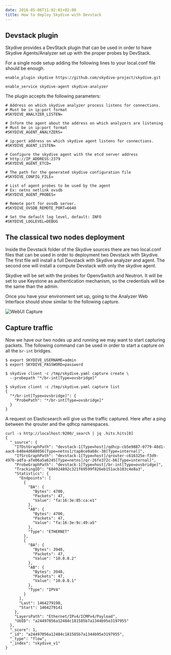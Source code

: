 ```yaml
---
date: 2016-05-06T11:02:01+02:00
title: How to deploy Skydive with Devstack
---
```


## Devstack plugin

Skydive provides a DevStack plugin that can be used in order to have
Skydive Agents/Analyzer set up with the proper probes
by DevStack.

For a single node setup adding the following lines to your local.conf file
should be enough.

```console
enable_plugin skydive https://github.com/skydive-project/skydive.git

enable_service skydive-agent skydive-analyzer
```

The plugin accepts the following parameters:

```console
# Address on which skydive analyzer process listens for connections.
# Must be in ip:port format
#SKYDIVE_ANALYZER_LISTEN=

# Inform the agent about the address on which analyzers are listening
# Must be in ip:port format
#SKYDIVE_AGENT_ANALYZERS=

# ip:port address on which skydive agent listens for connections.
#SKYDIVE_AGENT_LISTEN=

# Configure the skydive agent with the etcd server address
# http://IP_ADDRESS:2379
#SKYDIVE_AGENT_ETCD=

# The path for the generated skydive configuration file
#SKYDIVE_CONFIG_FILE=

# List of agent probes to be used by the agent
# Ex: netns netlink ovsdb
#SKYDIVE_AGENT_PROBES=

# Remote port for ovsdb server.
#SKYDIVE_OVSDB_REMOTE_PORT=6640

# Set the default log level, default: INFO
#SKYDIVE_LOGLEVEL=DEBUG
```

## The classical two nodes deployment

Inside the Devstack folder of the Skydive sources there are two local.conf files
that can be used in order to deployment two Devstack with Skydive. The first
file will install a full Devstack with Skydive analyzer and agent. The second
one will install a compute Devstack with only the skydive agent.

Skydive will be set with the probes for OpenvSwitch and Neutron. It will be set
to use Keystone as authentication mechanism, so the credentials will be the same
than the admin.

Once you have your environment set up, going to the Analyzer Web Interface
should show similar to the following capture.

![WebUI Capture](/images/devstack-two-nodes.png)

## Capture traffic

Now we have our two nodes up and running we may want to start capturing
packets. The following command can be used in order to start a capture on all
the `br-int` bridges.

```console
$ export SKYDIVE_USERNAME=admin
$ export SKYDIVE_PASSWORD=password

$ skydive client -c /tmp/skydive.yaml capture create \
  --probepath "*/br-int[Type=ovsbridge]"
```

```console
$ skydive client -c /tmp/skydive.yaml capture list
{
  "*/br-int[Type=ovsbridge]": {
    "ProbePath": "*/br-int[Type=ovsbridge]"
  }
}
```

A request on Elasticsearch will give us the traffic captured. Here after a ping
between the qrouter and the qdhcp namespaces.

```console
curl -s http://localhost:9200/_search | jq .hits.hits[0]
{
  "_source": {
    "IfDstGraphPath": "devstack-1[Type=host]/qdhcp-cb5e9887-0779-48d1-aac6-b48e4d688056[Type=netns]/tap8ce0a68c-38[Type=internal]",
    "IfSrcGraphPath": "devstack-1[Type=host]/qrouter-c616325e-f3d9-497b-adfa-afe06a5a6245[Type=netns]/qr-26fe372c-b6[Type=internal]",
    "ProbeGraphPath": "devstack-1[Type=host]/br-int[Type=ovsbridge]",
    "TrackingID": "684924892c321f69599f826eb151acb103c4e8a3",
    "Statistics": {
      "Endpoints": [
        {
          "BA": {
            "Bytes": 4700,
            "Packets": 47,
            "Value": "fa:16:3e:85:ca:e1"
          },
          "AB": {
            "Bytes": 4700,
            "Packets": 47,
            "Value": "fa:16:3e:9c:49:a5"
          },
          "Type": "ETHERNET"
        },
        {
          "BA": {
            "Bytes": 3948,
            "Packets": 47,
            "Value": "10.0.0.2"
          },
          "AB": {
            "Bytes": 3948,
            "Packets": 47,
            "Value": "10.0.0.1"
          },
          "Type": "IPV4"
        }
      ],
      "Last": 1464279198,
      "Start": 1464279141
    },
    "LayersPath": "Ethernet/IPv4/ICMPv4/Payload",
    "UUID": "a24497056a12484c181585b7a1344b95e3197955"
  },
  "_score": 1,
  "_id": "a24497056a12484c181585b7a1344b95e3197955",
  "_type": "flow",
  "_index": "skydive_v1"
}
```
